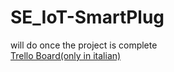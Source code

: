 # SE_IoT-SmartPlug
will do once the project is complete  
[Trello Board(only in italian)](https://trello.com/b/qibObnG8/iot)
